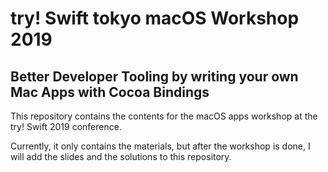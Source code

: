 
# try! Swift tokyo macOS Workshop 2019

## Better Developer Tooling by writing your own Mac Apps with Cocoa Bindings

This repository contains the contents for the macOS apps workshop at the try! Swift 2019 conference.

Currently, it only contains the materials, but after the workshop is done,
I will add the slides and the solutions to this repository.

